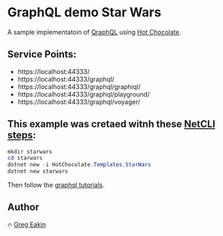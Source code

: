 # GraphQL demo Star Wars
A sample implementatoin of [QraphQL](https://graphql.org) using [Hot Chocolate](https://github.com/ChilliCream/hotchocolate).

## Service Points:
 * https://localhost:44333/
 * https://localhost:44333/graphql/
 * https://localhost:44333/graphql/graphiql/
 * https://localhost:44333/graphql/playground/
 * https://localhost:44333/graphql/voyager/

 ## This example was cretaed witnh these [NetCLI steps](https://hotchocolate.io/docs/dotnet-cli):
 ```PowerShell
mkdir starwars
cd starwars
dotnet new -i HotChocolate.Templates.StarWars
dotnet new starwars
```
Then follow the [graphql tutorials](https://www.graphql.com/tutorials/).

## Author
:fire: [Greg Eakin](https://www.linkedin.com/in/gregeakin)
